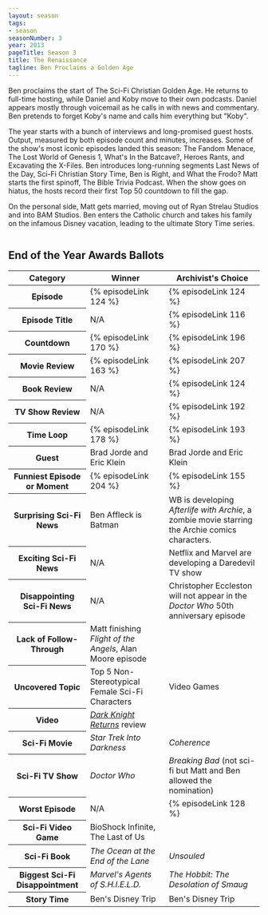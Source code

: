 ```yaml
---
layout: season
tags:
- season
seasonNumber: 3
year: 2013
pageTitle: Season 3
title: The Renaissance
tagline: Ben Proclaims a Golden Age
---
```

<div class="columns">
<div class="column is-half">
Ben proclaims the start of The Sci-Fi Christian Golden Age. He returns to full-time hosting, while Daniel and Koby move to their own podcasts. Daniel appears mostly through voicemail as he calls in with news and commentary. Ben pretends to forget Koby's name and calls him everything but "Koby". 

The year starts with a bunch of interviews and long-promised guest hosts. Output, measured by both episode count and minutes, increases. Some of the show's most iconic episodes landed this season: The Fandom Menace, The Lost World of Genesis 1, What's In the Batcave?, Heroes Rants, and Excavating the X-Files. Ben introduces long-running segments Last News of the Day, Sci-Fi Christian Story Time, Ben is Right, and What the Frodo? Matt starts the first spinoff, The Bible Trivia Podcast. When the show goes on hiatus, the hosts record their first Top 50 countdown to fill the gap. 

On the personal side, Matt gets married, moving out of Ryan Strelau Studios and into BAM Studios. Ben enters the Catholic church and takes his family on the infamous Disney vacation, leading to the ultimate Story Time series.
</div>
</div>

<h2>End of the Year Awards Ballots</h2>
<table class="table is-striped">
    <thead>
        <tr>
            <th>Category</th>
            <th>Winner</th>
            <th>Archivist's Choice</th>
        </tr>
    </thead>
    <tbody>
        <tr>
            <th>Episode</th>
            <td>{% episodeLink 124 %}</td>
            <td>{% episodeLink 124 %}</td>
        </tr>
        <tr>
            <th>Episode Title</th>
            <td>N/A</td>
            <td>{% episodeLink 116 %}</td>
        </tr>
        <tr>
            <th>Countdown</th>
            <td>{% episodeLink 170 %}</td>
            <td>{% episodeLink 196 %}</td>
        </tr>
        <tr>
            <th>Movie Review</th>
            <td>{% episodeLink 163 %}</td>
            <td>{% episodeLink 207 %}</td>
        </tr>
        <tr>
            <th>Book Review</th>
            <td>N/A</td>
            <td>{% episodeLink 124 %}</td>
        </tr>
        <tr>
            <th>TV Show Review</th>
            <td>N/A</td>
            <td>{% episodeLink 192 %}</td>
        </tr>
        <tr>
            <th>Time Loop</th>
            <td>{% episodeLink 178 %}</td>
            <td>{% episodeLink 193 %}</td>
        </tr>
        <tr>
            <th>Guest</th>
            <td>Brad Jorde and Eric Klein</td>
            <td>Brad Jorde and Eric Klein</td>
        </tr>
        <tr>
            <th>Funniest Episode or Moment</th>
            <td>{% episodeLink 204 %}</td>
            <td>{% episodeLink 155 %}</td>
        <!--</tr>
        <tr>
            <th>Awkward Moment</th>
            <td><a href="/episodes/0083-batman-live-instant-reaction/">№ 83 Batman Live – Instant Reaction</a></td>
            <td><q class="koby inline">Yay! Carrie Fisher, 60-year-old in a bikini.</q> (<a href="/episodes/0091-calling-all-podcasters-and-other-announcements/">№ 91</a>)</td>
        </tr>-->
        <tr>
            <th>Surprising Sci-Fi News</th>
            <td>Ben Affleck is Batman</td>
            <td>WB is developing <i class="work-title">Afterlife with Archie</i>, a zombie movie starring the Archie comics characters.</td>
        </tr>
        <tr>
            <th>Exciting Sci-Fi News</th>
            <td>N/A</td>
            <td>Netflix and Marvel are developing a Daredevil TV show</td>
        </tr>
        <tr>
            <th>Disappointing Sci-Fi News</th>
            <td>N/A</td>
            <td>Christopher Eccleston will not appear in the <i class="work-title">Doctor Who</i> 50th anniversary episode</td>
        </tr>
        <tr>
            <th>Lack of Follow-Through</th>
            <td>Matt finishing <i class="work-title">Flight of the Angels</i>, Alan Moore episode</td>
            <td><!--todo: check season 3 future episodes list--></td>
        </tr>
        <tr>
            <th>Uncovered Topic</th>
            <td>Top 5 Non-Stereotypical Female Sci-Fi Characters</td>
            <td>Video Games</td>
        </tr>
        <tr>
            <th>Video</th>
            <td><i class="work-title"><a href="https://www.youtube.com/watch?v=DfvQCNgPiSY">Dark Knight Returns</a></i> review</td>
            <td></td>
        </tr>
        <tr>
            <th>Sci-Fi Movie</th>
            <td><i class="work-title">Star Trek Into Darkness</i></td>
            <td><i class="work-title">Coherence</i></td>
        </tr>
        <tr>
            <th>Sci-Fi TV Show</th>
            <td><i class="work-title">Doctor Who</i></td>
            <td><i class="work-title">Breaking Bad</i> (not sci-fi but Matt and Ben allowed the nomination)</td>
        </tr>
        <tr>
            <th>Worst Episode</th>
            <td>N/A</td>
            <td>{% episodeLink 128 %}</td>
        </tr>
        <!-- special for this year -->
        <tr>
            <th>Sci-Fi Video Game</th>
            <td>BioShock Infinite, The Last of Us</td>
            <td></td>
        </tr>
        <tr>
            <th>Sci-Fi Book</th>
            <td><i class="work-title">The Ocean at the End of the Lane</i></td>
            <td><i class="work-title">Unsouled</i></td>
        </tr>
        <tr>
            <th>Biggest Sci-Fi Disappointment</th>
            <td><i class="work-title">Marvel's Agents of S.H.I.E.L.D.</i></td>
            <td><i class="work-title">The Hobbit: The Desolation of Smaug</i></td>
        </tr>
        <tr>
            <th>Story Time</th>
            <td>Ben's Disney Trip</td>
            <td>Ben's Disney Trip</td>
        </tr>
    </tbody>
</table>